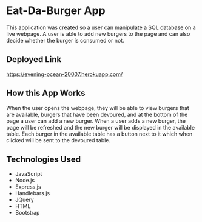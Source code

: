 # Eat-Da-Burger App
This application was created so a user can manipulate a SQL database on a live webpage. A user is able to add new burgers to the page and can also decide whether the burger is consumed or not.

## Deployed Link
https://evening-ocean-20007.herokuapp.com/

## How this App Works
When the user opens the webpage, they will be able to view burgers that are available, burgers that have been devoured, and at the bottom of the page a user can add a new burger. When a user adds a new burger, the page will be refreshed and the new burger will be displayed in the available table. Each burger in the available table has a button next to it which when clicked will be sent to the devoured table. 

## Technologies Used
* JavaScript
* Node.js
* Express.js
* Handlebars.js
* JQuery
* HTML
* Bootstrap